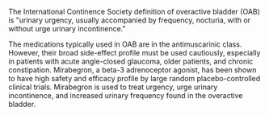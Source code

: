 The International Continence Society definition of overactive bladder (OAB) is "urinary urgency, usually accompanied by frequency, nocturia, with or without urge urinary incontinence."

The medications typically used in OAB are in the antimuscarinic class. However, their broad side-effect profile must be used cautiously, especially in patients with acute angle-closed glaucoma, older patients, and chronic constipation. Mirabegron, a beta-3 adrenoceptor agonist, has been shown to have high safety and efficacy profile by large random placebo-controlled clinical trials. Mirabegron is used to treat urgency, urge urinary incontinence, and increased urinary frequency found in the overactive bladder.